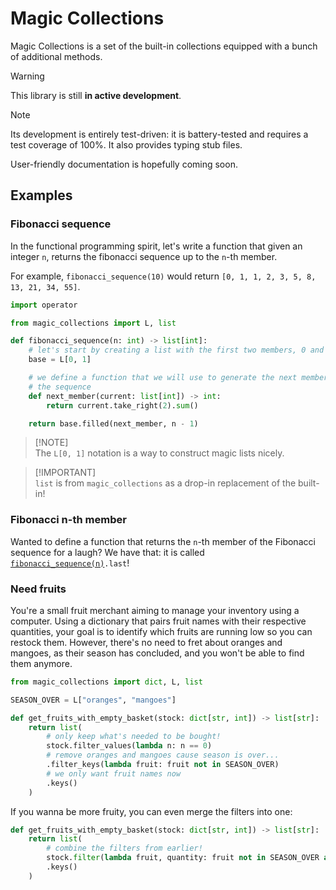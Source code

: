 <!-- markdownlint-disable MD028 -->

# Magic Collections

Magic Collections is a set of the built-in collections equipped with a bunch of additional methods.

> [!WARNING]
> This library is still **in active development**.

> [!NOTE]
> Its development is entirely test-driven: it is battery-tested and requires a
> test coverage of 100%. It also provides typing stub files.

User-friendly documentation is hopefully coming soon.

## Examples

### Fibonacci sequence

In the functional programming spirit, let's write a function that given an integer `n`, returns the fibonacci sequence up to the `n`-th member.

For example, `fibonacci_sequence(10)` would return `[0, 1, 1, 2, 3, 5, 8, 13, 21, 34, 55]`.

```py
import operator

from magic_collections import L, list

def fibonacci_sequence(n: int) -> list[int]:
    # let's start by creating a list with the first two members, 0 and 1.
    base = L[0, 1]

    # we define a function that we will use to generate the next members of
    # the sequence
    def next_member(current: list[int]) -> int:
        return current.take_right(2).sum()

    return base.filled(next_member, n - 1)
```

> [!NOTE]\
> The `L[0, 1]` notation is a way to construct magic lists nicely.

> [!IMPORTANT]\
> `list` is from `magic_collections` as a drop-in replacement of the built-in!

### Fibonacci n-th member

Wanted to define a function that returns the `n`-th member of the Fibonacci sequence for a laugh? We have that: it is called [`fibonacci_sequence(n)`](#fibonacci-sequence)`.last`!

### Need fruits

You're a small fruit merchant aiming to manage your inventory using a computer. Using a dictionary that pairs fruit names with their respective quantities, your goal is to identify which fruits are running low so you can restock them. However, there's no need to fret about oranges and mangoes, as their season has concluded, and you won't be able to find them anymore.

```py
from magic_collections import dict, L, list

SEASON_OVER = L["oranges", "mangoes"]

def get_fruits_with_empty_basket(stock: dict[str, int]) -> list[str]:
    return list(
        # only keep what's needed to be bought!
        stock.filter_values(lambda n: n == 0)
        # remove oranges and mangoes cause season is over...
        .filter_keys(lambda fruit: fruit not in SEASON_OVER)
        # we only want fruit names now
        .keys()
    )

```

If you wanna be more fruity, you can even merge the filters into one:

```py
def get_fruits_with_empty_basket(stock: dict[str, int]) -> list[str]:
    return list(
        # combine the filters from earlier!
        stock.filter(lambda fruit, quantity: fruit not in SEASON_OVER and quantity == 0)
        .keys()
    )
```

